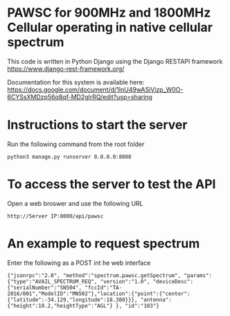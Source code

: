 # PAWSC for 900MHz and 1800MHz Cellular operating in native cellular spectrum
This code is written in Python Django using the Django RESTAPI framework
https://www.django-rest-framework.org/

Documentation for this system is available here:
https://docs.google.com/document/d/1InU49wASjVizp_W0O-6CYSsXMDzp56q8qf-MD2glrRQ/edit?usp=sharing

# Instructions to start the server
Run the following command from the root folder

```
python3 manage.py runserver 0.0.0.0:8000
```

# To access the server to test the API
Open a web broswer and use the following URL
```
http://Server IP:8000/api/pawsc
```

# An example to request spectrum
Enter the following as a POST int he web interface
```
{"jsonrpc":"2.0", "method":"spectrum.pawsc.getSpectrum", "params":{"type":"AVAIL_SPECTRUM_REQ", "version":"1.0", "deviceDesc":{"serialNumber":"SN504", "fccId":"TA-2016/001","ModelID":"MN502"},"location":{"point":{"center":{"latitude":-34.129,"longitude":18.380}}}, "antenna":{"height":10.2,"heightType":"AGL"} }, "id":"103"}
```
